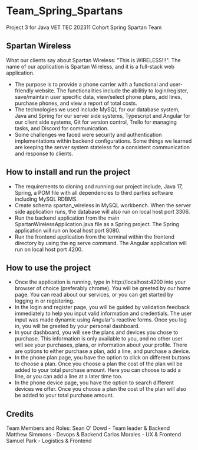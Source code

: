 # Team_Spring_Spartans
Project 3 for Java VET TEC 202311 Cohort Spring Spartan Team

## Spartan Wireless
What our clients say about Spartan Wireless: "This is WIRELESS!!!". 
The name of our application is Spartan Wireless, and it is a full-stack web application.

- The purpose is to provide a phone carrier with a functional and user-friendly website. The functionalities include the abilitiy to login/register, save/maintain user specific data, view/select phone plans, add lines, purchase phones, and view a report of total costs.
- The technologies we used include MySQL for our database system, Java and Spring for our server side systems, Typescript and Angular for our client side systems, Git for version control, Trello for managing tasks, and Discord for communication.
- Some challenges we faced were security and authentication implementations within backend configurations. Some things we learned are keeping the server system stateless for a consistent communication and response to clients.

## How to install and run the project
- The requirements to cloning and running our project include, Java 17, Spring, a POM file with all dependencies to third parties software including MySQL RDBMS.
- Create schema spartan_wireless in MySQL workbench. When the server side application runs, the database will also run on local host port 3306.
- Run the backend application from the main SpartanWirelessApplication.java file as a Spring project. The Spring application will run on local host port 8080. 
- Run the frontend application from the terminal within the frontend directory by using the ng serve command. The Angular application will run on local host port 4200.

## How to use the project
- Once the application is running, type in http://localhost:4200 into your browser of choice (preferably chrome). You will be greeted by our home page. You can read about our services, or you can get started by logging in or registering.
- In the login and register page, you will be guided by validation feedback immediately to help you input valid information and credentials. The user input was made dynamic using Angular's reactive forms. Once you log in, you will be greeted by your personal dashboard. 
- In your dashboard, you will see the plans and devices you chose to purchase. This information is only available to you, and no other user will see your purchases, plans, or information about your profile. There are options to either purchase a plan, add a line, and purchase a device.
- In the phone plan page, you have the option to click on different buttons to choose a plan. Once you choose a plan the cost of the plan will be added to your total purchase amount. Here you can choose to add a line, or you can add a line at a later time too. 
- In the phone device page, you have the option to search different devices we offer. Once you choose a plan the cost of the plan will also be added to your total purchase amount.

## Credits
Team Members and Roles:
Sean O' Dowd - Team leader & Backend
Matthew Simmons - Devops & Backend
Carlos Morales - UX & Frontend
Samuel Park - Logistics & Frontend

